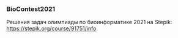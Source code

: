 ### BioContest2021

Решения задач олимпиады по биоинформатике 2021 на Stepik: https://stepik.org/course/91751/info
